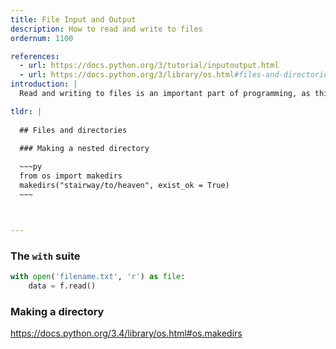 ```yaml
---
title: File Input and Output
description: How to read and write to files
ordernum: 1100

references: 
  - url: https://docs.python.org/3/tutorial/inputoutput.html
  - url: https://docs.python.org/3/library/os.html#files-and-directories
introduction: |
  Read and writing to files is an important part of programming, as this is often the way that we will get data TK.

tldr: |
  
  ## Files and directories

  ### Making a nested directory
  
  ~~~py
  from os import makedirs
  makedirs("stairway/to/heaven", exist_ok = True)
  ~~~



---
```



### The `with` suite

~~~py
with open('filename.txt', 'r') as file:
    data = f.read()
~~~


### Making a directory

https://docs.python.org/3.4/library/os.html#os.makedirs
